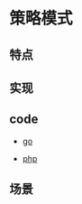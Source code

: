 # 策略模式

## 特点

## 实现

## code

- [go](../script/go/dp/strategy.go)

- [php](src/php_design_patterns/strategy/strategy.php)

## 场景